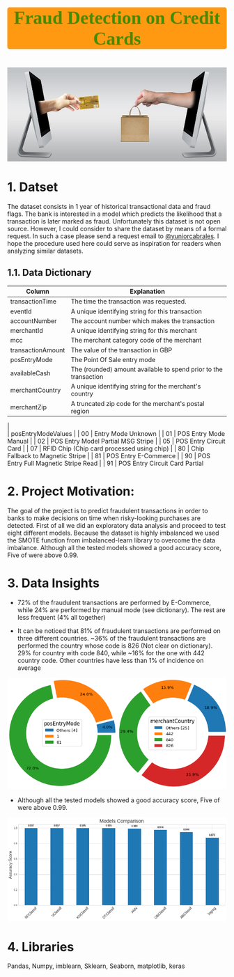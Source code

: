 <p style = "font-size : 42px; color : #458B00 ; font-family : 'Comic Sans MS'; text-align : center; background-color : #FF9912; border-radius: 5px 5px;"><strong>Fraud Detection on Credit Cards</strong></p>

![pie_plot](images/Ecommerce.jpg?raw=true)

# 1. Datset
The dataset consists in 1 year of historical transactional data and fraud flags. The bank is interested in a model which predicts the likelihood that a transaction is later marked as fraud. 
Unfortunately this dataset is not open source. However, I could consider to share the dataset by means of a formal request. In such a case please send a request email to [@yuniorcabrales](yuniorcabrales@gmail.com). I hope the procedure used here could serve as inspiration for readers when analyzing similar datasets.

## 1.1. Data Dictionary

| Column                                                                                                                                                                                                          | Explanation                                                                                                                            |
|-----------------------------------------------------------------------------------------------------------------------------------------------------------------------------------------------------------------|----------------------------------------------------------------------------------------------------------------------------------------|
| transactionTime                                                                                                                                                                                                     | The time the transaction was requested.                                                                              |
| eventId                                                                                                                                                                                                      | A unique identifying string for this transaction                                                                                   |
| accountNumber                                                        | The account number which makes the transaction                                                                               |
| merchantId                                                          | A unique identifying string for this merchant                                  |
| mcc                                                              | The merchant category code of the merchant                                                                              |
| transactionAmount                                                                                                                                                                                               | The value of the transaction in GBP                                                                     |
| posEntryMode                                                                                                                                                                                         | The Point Of Sale entry mode                                                                           |
| availableCash                                                                                                                                                                                  | The (rounded) amount available to spend prior to the transaction                                                                        |
| merchantCountry                                                                                                                                                                                     | A unique identifying string for the merchant's country                                                                                     |
| merchantZip                                                                                                                                                                                       | A truncated zip code for the merchant's postal region
|                                                         
|
posEntryModeValues                                                                                    |
| 00                                                                                                                                                                                              | Entry Mode Unknown                                                                       |
| 01                                                                                                                                                                                                 | POS Entry Mode Manual                                                                         |
| 02                                                                                                                                                                                                      | POS Entry Model Partial MSG Stripe                                                                 |
| 05                                                                                                                                                                                                    | POS Entry Circuit Card                                                                |
| 07                                                                                                                                                                                                         | RFID Chip (Chip card processed using chip)                                                                   |
| 80                                                                                                                                                                                                         | Chip Fallback to Magnetic Stripe                                                                        |
| 81                                                                                                                                                                                                         | POS Entry E-Commerce                                                                        |
| 90                                                                                                                                                                                                    | POS Entry Full Magnetic Stripe Read                                                                    |
| 91                          | POS Entry Circuit Card Partial  


# 2. Project Motivation:

The goal of the project is to predict fraudulent transactions in order to banks to make decisions on time when risky-looking purchases are detected. First of all we did an exploratory data analysis and proceed to test eight different models. Because the dataset is highly imbalanced we used the SMOTE function from imbalanced-learn library to overcome the data imbalance. Although all the tested models showed a good accuracy score, Five of were above 0.99.

# 3. Data Insights
* 72% of the fraudulent transactions are performed by E-Commerce, while 24% are performed by manual mode (see dictionary). The rest are less frequent (4% all together)

* It can be noticed that 81% of fraudulent transactions are performed on three different countries. ~36% of the fraudulent transactions are performed the country whose code is 826 (Not clear on dictionary). 29% for country with code 840, while ~16% for the one with 442 country code. Other countries have less than 1% of incidence on average 

![pie_plot](images/img1.png?raw=true)

* Although all the tested models showed a good accuracy score, Five of were above 0.99.

![plot](images/img2.png?raw=true)

# 4. Libraries

Pandas, Numpy, imblearn, Sklearn, Seaborn, matplotlib, keras